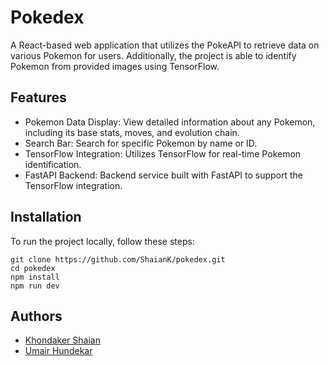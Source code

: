 # Pokedex

A React-based web application that utilizes the PokeAPI to retrieve data on various Pokemon for users. Additionally, the project is able to identify Pokemon from provided images using TensorFlow.

## Features

- Pokemon Data Display: View detailed information about any Pokemon, including its base stats, moves, and evolution chain.
- Search Bar: Search for specific Pokemon by name or ID.
- TensorFlow Integration: Utilizes TensorFlow for real-time Pokemon identification.
- FastAPI Backend: Backend service built with FastAPI to support the TensorFlow integration.

## Installation

To run the project locally, follow these steps:
```
git clone https://github.com/ShaianK/pokedex.git
cd pokedex
npm install
npm run dev
```

## Authors

- [Khondaker Shaian](https://www.github.com/shaiank)
- [Umair Hundekar](https://github.com/UmairHundekar)